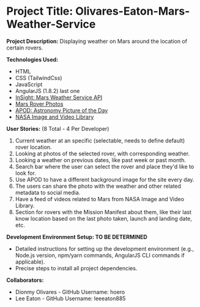 # Project Title: Olivares-Eaton-Mars-Weather-Service

**Project Description:** Displaying weather on Mars around the location of certain rovers.

**Technologies Used:**

-   HTML
-   CSS (TailwindCss)
-   JavaScript
-   AngularJS (1.8.2) last one
-   [InSight: Mars Weather Service API](https://api.nasa.gov/assets/insight/InSight%20Weather%20API%20Documentation.pdf)
-   [Mars Rover Photos](https://github.com/chrisccerami/mars-photo-api)
-   [APOD: Astronomy Picture of the Day](https://github.com/nasa/apod-api)
-   [NASA Image and Video Library](https://images.nasa.gov/docs/images.nasa.gov_api_docs.pdf)

**User Stories:** (8 Total - 4 Per Developer)

1.  Current weather at an specific (selectable, needs to define default) rover location.
2.  Looking at photos of the selected rover, with corresponding weather.
3.  Looking a weather on previous dates, like past week or past month.
4.  Search bar where the user can select the rover and place they'd like to look for.
5.  Use APOD to have a different background image for the site every day.
6.  The users can share the photo with the weather and other related metadata to social media.
7.  Have a feed of videos related to Mars from NASA Image and Video Library.
8.  Section for rovers with the Mission Manifest about them, like their last know location based on the last photo taken, launch and landing date, etc.

**Development Environment Setup: TO BE DETERMINED**

-   Detailed instructions for setting up the development environment (e.g., Node.js version, npm/yarn commands, AngularJS CLI commands if applicable).
-   Precise steps to install all project dependencies.

**Collaborators:**

-   Dionmy Olivares - GitHub Username: hoero
-   Lee Eaton - GitHub Username: leeeaton885
